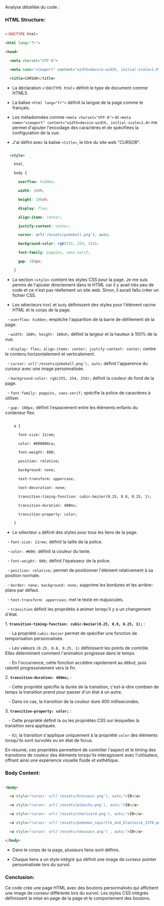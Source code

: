 Analyse détaillée du code :

### HTML Structure:

```html

<!DOCTYPE html>

<html lang="fr">

<head>

  <meta charset="UTF-8">

  <meta name="viewport" content="width=device-width, initial-scale=1.0">

  <title>CURSOR</title>

```

- La déclaration `<!DOCTYPE html>` définit le type de document comme HTML5.

- La balise `<html lang="fr">` définit la langue de la page comme le français.

- Les métadonnées comme `<meta charset="UTF-8">` et `<meta name="viewport" content="width=device-width, initial-scale=1.0>` me permet d'ajouter l'encodage des caractères et de spécifiées la configuration de la vue.

- J'ai défini avec la balise `<title>`, le titre du site web "CURSOR".

```html

  <style>

    html,

    body {

      overflow: hidden;

      width: 100%;

      height: 100vh;

      display: flex;

      align-items: center;

      justify-content: center;

      cursor: url('/essets/pokeball.png'), auto;

      background-color: rgb(255, 254, 254);

      font-family: poppins, sans-serif;

      gap: 100px;

    }

```

- La section `<style>` contient les styles CSS pour la page. Je me suis permis de l'ajouter directement dans le HTML car il y avait très peu de code et ce n'est pas réellement un site web. Sinon, il aurait fallu créer un fichier CSS.

- Les sélecteurs `html` et `body` définissent des styles pour l'élément racine HTML et le corps de la page.

  - `overflow: hidden;` empêche l'apparition de la barre de défilement de la page.

  - `width: 100%; height: 100vh;` définit la largeur et la hauteur à 100% de la vue.

  - `display: flex; align-items: center; justify-content: center;` centre le contenu horizontalement et verticalement.

  - `cursor: url('/essets/pokeball.png'), auto;` définit l'apparence du curseur avec une image personnalisée.

  - `background-color: rgb(255, 254, 254);` définit la couleur de fond de la page.

  - `font-family: poppins, sans-serif;` spécifie la police de caractères à utiliser.

  - `gap: 100px;` définit l'espacement entre les éléments enfants du conteneur flex.

```html

    a {

      font-size: 11rem;

      color: #000000ca;

      font-weight: 800;

      position: relative;

      background: none;

      text-transform: uppercase;

      text-decoration: none;

      transition-timing-function: cubic-bezier(0.25, 0.8, 0.25, 1);

      transition-duration: 400ms;

      transition-property: color;

    }

```

- Le sélecteur `a` définit des styles pour tous les liens de la page.

  - `font-size: 11rem;` définit la taille de la police.

  - `color: #000;` définit la couleur du texte.

  - `font-weight: 800;` définit l'épaisseur de la police.

  - `position: relative;` permet de positionner l'élément relativement à sa position normale.

  - `border: none; background: none;` supprime les bordures et les arrière-plans par défaut.

  - `text-transform: uppercase;` met le texte en majuscules.

  - `transition` définit les propriétés à animer lorsqu'il y a un changement d'état.
  
  1\. **`transition-timing-function: cubic-bezier(0.25, 0.8, 0.25, 1);`** :

   - La propriété  `cubic-bezier` permet de spécifier une fonction de temporisation personnalisée.

   - Les valeurs `(0.25, 0.8, 0.25, 1)` définissent les points de contrôle. Elles déterminent comment l'animation progresse dans le temps.

   - En l'occurrence, cette fonction accélère rapidement au début, puis ralentit progressivement vers la fin.

2\. **`transition-duration: 400ms;`** :

   - Cette propriété spécifie la durée de la transition, c'est-à-dire combien de temps la transition prend pour passer d'un état à un autre.

   - Dans ce cas, la transition de la couleur dure 400 millisecondes.

3\. **`transition-property: color;`** :

   - Cette propriété définit la ou les propriétés CSS sur lesquelles la transition sera appliquée.

   - Ici, la transition s'applique uniquement à la propriété `color` des éléments lorsqu'ils sont survolés ou en état de focus.

En résumé, ces propriétés permettent de contrôler l'aspect et le timing des transitions de couleur des éléments lorsqu'ils interagissent avec l'utilisateur, offrant ainsi une expérience visuelle fluide et esthétique.

### Body Content:

```html

<body>

  <a style="cursor: url('/essets/dresseur.png'), auto;">IB</a>

  <a style="cursor: url('/essets/pikachu.png'), auto;">IB</a>

  <a style="cursor: url('/essets/charizard.png'), auto;">IB</a>

  <a style="cursor: url('/essets/pokemon_squirtle_and_blastoise_1378.png'), auto;">IB</a>

  <a style="cursor: url('/essets/venusaur.png') , auto;">IB</a>

</body>

```

- Dans le corps de la page, plusieurs liens sont définis.

- Chaque liens a un style intégré qui définit une image de curseur pointer personnalisée lors du survol.

### Conclusion:

Ce code crée une page HTML avec des boutons personnalisés qui affichent une image de curseur différente lors du survol. Les styles CSS intégrés définissent la mise en page de la page et le comportement des boutons.
